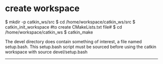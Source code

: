 # create workspace
$ mkdir -p catkin_ws/src
$ cd /home/workspace/catkin_ws/src
$ catkin_init_workspace   #to create CMakeLists.txt file#
$ cd /home/workspace/catkin_ws
$ catkin_make

The devel directory does contain something of interest, a file named setup.bash. This setup.bash script must be sourced before using the catkin workspace with source devel/setup.bash

-----------------------

